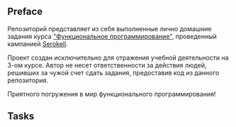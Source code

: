## Preface

Репозиторий представляет из себя выполненные лично домашние задания курса ["Функциональное программирование"](https://github.com/jagajaga/itmo-fp-2021-autumn), проведенный кампанией [Serokell](https://serokell.io/).

Проект создан исключительно для отражения учебной деятельности на 3-ом курсе. Автор не несет ответственности за действия людей, решивших за чужой счет сдать задания, предоставив код из данного репозитория.

Приятного погружения в мир функционального программирования!

## Tasks

